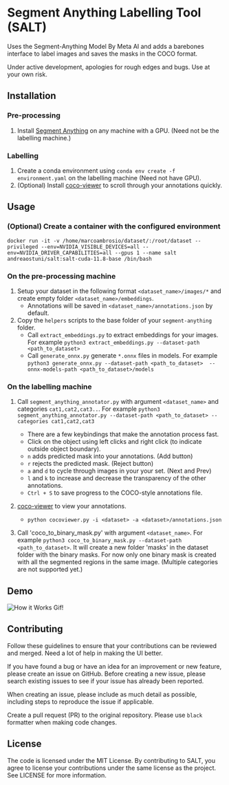 # Segment Anything Labelling Tool (SALT)

Uses the Segment-Anything Model By Meta AI and adds a barebones interface to label images and saves the masks in the COCO format.

Under active development, apologies for rough edges and bugs. Use at your own risk.

## Installation

### Pre-processing
1. Install [Segment Anything](https://github.com/facebookresearch/segment-anything) on any machine with a GPU. (Need not be the labelling machine.)

### Labelling
1. Create a conda environment using `conda env create -f environment.yaml` on the labelling machine (Need not have GPU).
1. (Optional) Install [coco-viewer](https://github.com/trsvchn/coco-viewer) to scroll through your annotations quickly.

## Usage

### (Optional) Create a container with the configured environment

    docker run -it -v /home/marcoambrosio/dataset/:/root/dataset --privileged --env=NVIDIA_VISIBLE_DEVICES=all --env=NVIDIA_DRIVER_CAPABILITIES=all --gpus 1 --name salt andreaostuni/salt:salt-cuda-11.8-base /bin/bash

### On the pre-processing machine
1. Setup your dataset in the following format `<dataset_name>/images/*` and create empty folder `<dataset_name>/embeddings`.
    - Annotations will be saved in `<dataset_name>/annotations.json` by default.
2. Copy the `helpers` scripts to the base folder of your `segment-anything` folder.
    - Call `extract_embeddings.py` to extract embeddings for your images. For example ` python3 extract_embeddings.py --dataset-path <path_to_dataset>  `
    - Call `generate_onnx.py` generate `*.onnx` files in models. For example ` python3 generate_onnx.py --dataset-path <path_to_dataset>  --onnx-models-path <path_to_dataset>/models `

### On the labelling machine
1. Call `segment_anything_annotator.py` with argument `<dataset_name>` and categories `cat1,cat2,cat3..`. For example ` python3 segment_anything_annotator.py --dataset-path <path_to_dataset> --categories cat1,cat2,cat3 `
    - There are a few keybindings that make the annotation process fast.
    - Click on the object using left clicks and right click (to indicate outside object boundary).
    - `n` adds predicted mask into your annotations. (Add button)
    - `r` rejects the predicted mask. (Reject button)
    - `a` and `d` to cycle through images in your your set. (Next and Prev)
    - `l` and `k` to increase and decrease the transparency of the other annotations.
    - `Ctrl + S` to save progress to the COCO-style annotations file.
1. [coco-viewer](https://github.com/trsvchn/coco-viewer) to view your annotations.
    - `python cocoviewer.py -i <dataset> -a <dataset>/annotations.json`

1. Call 'coco_to_binary_mask.py' with argument `<dataset_name>`. For example ` python3 coco_to_binary_mask.py --dataset-path <path_to_dataset> `. It will create a new folder 'masks' in the dataset folder with the binary masks. For now only one binary mask is created with all the segmented regions in the same image. (Multiple categories are not supported yet.)

## Demo

![How it Works Gif!](https://github.com/anuragxel/salt/raw/main/assets/how-it-works.gif)

## Contributing

Follow these guidelines to ensure that your contributions can be reviewed and merged. Need a lot of help in making the UI better.

If you have found a bug or have an idea for an improvement or new feature, please create an issue on GitHub. Before creating a new issue, please search existing issues to see if your issue has already been reported. 

When creating an issue, please include as much detail as possible, including steps to reproduce the issue if applicable.

Create a pull request (PR) to the original repository. Please use `black` formatter when making code changes.

## License

The code is licensed under the MIT License. By contributing to SALT, you agree to license your contributions under the same license as the project. See LICENSE for more information.
